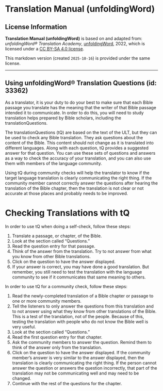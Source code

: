 # Translation Manual (unfoldingWord)

## License Information

**Translation Manual (unfoldingWord)** is based on and adapted from: _unfoldingWord® Translation Academy_, [unfoldingWord](https://unfoldingword.org/utw), 2022, which is licensed under a [CC BY-SA 4.0 license](https://creativecommons.org/licenses/by-sa/4.0/legalcode.en).

This markdown version (created `2025-10-16`) is provided under the same license.



--------------------------------

## Using unfoldingWord® Translation Questions (id: 33362)

As a translator, it is your duty to do your best to make sure that each Bible passage you translate has the meaning that the writer of that Bible passage intended it to communicate. In order to do this, you will need to study translation helps prepared by Bible scholars, including the translationQuestions.

The translationQuestions (tQ) are based on the text of the ULT, but they can be used to check any Bible translation. They ask questions about the content of the Bible. This content should not change as it is translated into different languages. Along with each question, tQ provides a suggested answer for that question. You can use these sets of questions and answers as a way to check the accuracy of your translation, and you can also use them with members of the language community.

Using tQ during community checks will help the translator to know if the target language translation is clearly communicating the right thing. If the community member cannot correctly answer the questions after hearing the translation of the Bible chapter, then the translation is not clear or not accurate at those places and probably needs to be improved.

Checking Translations with tQ
=============================

In order to use tQ when doing a self\-check, follow these steps:

1. Translate a passage, or chapter, of the Bible.
2. Look at the section called “Questions.”
3. Read the question entry for that passage.
4. Think of the answer from the translation. Try to not answer from what you know from other Bible translations.
5. Click on the question to have the answer displayed.
6. If your answer is correct, you may have done a good translation. But remember, you still need to test the translation with the language community to see if it communicates that same meaning to others.

In order to use tQ for a community check, follow these steps:

1. Read the newly\-completed translation of a Bible chapter or passage to one or more community members.
2. Tell the listeners to only answer the questions from this translation and to not answer using what they know from other translations of the Bible. This is a test of the translation, not of the people. Because of this, testing the translation with people who do not know the Bible well is very useful.
3. Look at the section called “Questions.”
4. Read the first question entry for that chapter.
5. Ask the community members to answer the question. Remind them to think of the answer only from the translation.
6. Click on the question to have the answer displayed. If the community member’s answer is very similar to the answer displayed, then the translation is clearly communicating the right thing. If the person cannot answer the question or answers the question incorrectly, that part of the translation may not be communicating well and may need to be changed.
7. Continue with the rest of the questions for the chapter.


